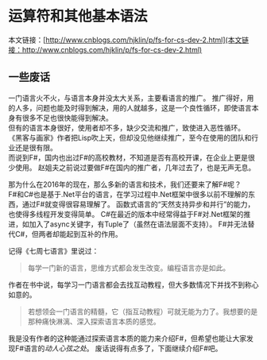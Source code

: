 # 运算符和其他基本语法
本文链接：[http://www.cnblogs.com/hjklin/p/fs-for-cs-dev-2.html](本文链接：http://www.cnblogs.com/hjklin/p/fs-for-cs-dev-2.html)
## 一些废话
一门语言火不火，与语言本身并没太大关系，主要看语言的推广。
推广得好，用的人多，问题也能及时得到解决，用的人就越多，这是一个良性循环，即使语言本身有很多不足也很快能得到解决。  
但有的语言本身很好，使用者却不多，缺少交流和推广，致使进入恶性循环。
《黑客与画家》作者把Lisp吹上天，但却没见他继续推广，至今在使用的团队和行业还是很有限。  
而说到F#，国内也出过F#的高校教材，不知道是否有高校开课，在企业上更是很少使用。
赵姐夫之前说过要做F#在国内的推广者，几年过去了，也是无声无息。  

那为什么在2016年的现在，那么多新的语言和技术，我们还要来了解F#呢？  
F#和C#也是基于.Net平台的语言，在学习过程中.Net框架中很多以前不理解的东西，通过F#就变得很容易理解了。
函数式语言的“天然支持异步和并行”的能力，也使得多线程开发变得简单。
C#在最近的版本中经常得益于F#对.Net框架的推进，如加入了async关键字，有Tuple了（虽然在语法层面不支持）。
F#并无法替代C#，但两者却能起到互补的作用。

记得《七周七语言》里说过：
> 每学一门新的语言，思维方式都会发生改变。编程语言亦是如此。

作者在书中说，每学习一门语言都会去找互动教程，但大多数情况下并找不到称心如意的。
> 若想领会一门语言的精髓，它（指互动教程）可就无能为力了。我想要的是那种痛快淋漓、深入探索语言本质的感觉。 

我是没有作者的这种能通过探索语言本质的能力来介绍F#，但希望也能让大家发现F#语言的*动人心弦之处*。
废话说得有点多了，下面继续介绍F#吧。

